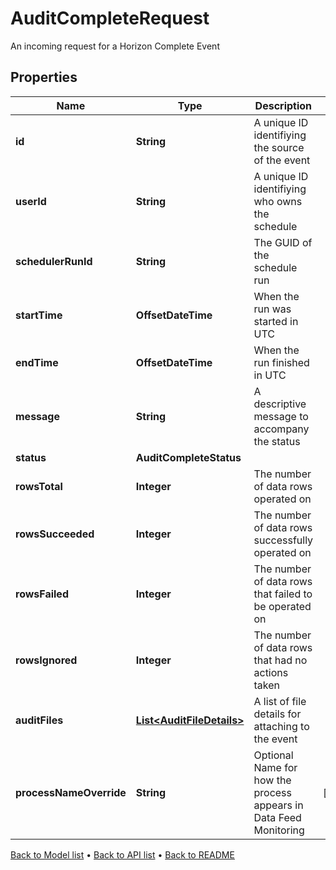 

# AuditCompleteRequest

An incoming request for a Horizon Complete Event

## Properties

| Name | Type | Description | Notes |
|------------ | ------------- | ------------- | -------------|
|**id** | **String** | A unique ID identifiying the source of the event |  |
|**userId** | **String** | A unique ID identifiying who owns the schedule |  |
|**schedulerRunId** | **String** | The GUID of the schedule run |  |
|**startTime** | **OffsetDateTime** | When the run was started in UTC |  |
|**endTime** | **OffsetDateTime** | When the run finished in UTC |  |
|**message** | **String** | A descriptive message to accompany the status |  |
|**status** | **AuditCompleteStatus** |  |  |
|**rowsTotal** | **Integer** | The number of data rows operated on |  |
|**rowsSucceeded** | **Integer** | The number of data rows successfully operated on |  |
|**rowsFailed** | **Integer** | The number of data rows that failed to be operated on |  |
|**rowsIgnored** | **Integer** | The number of data rows that had no actions taken |  |
|**auditFiles** | [**List&lt;AuditFileDetails&gt;**](AuditFileDetails.md) | A list of file details for attaching to the event |  |
|**processNameOverride** | **String** | Optional Name for how the process appears in Data Feed Monitoring |  [optional] |



[Back to Model list](../README.md#documentation-for-models) &#8226; [Back to API list](../README.md#documentation-for-api-endpoints) &#8226; [Back to README](../README.md)


